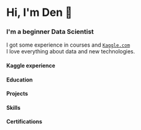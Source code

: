 # Hi, I'm Den 👋

### I'm a beginner Data Scientist
I got some experience in courses and 
<code>[Kaggle.com](https://www.kaggle.com/abelden)</code>  
I love everything about data and new technologies.

<h4><strong>Kaggle experience</strong></h4>


<h4><strong>Education</strong></h4>


<h4><strong>Projects</strong></h4>


<h4><strong>Skills</strong></h4>


<h4><strong>Certifications </strong></h4>
